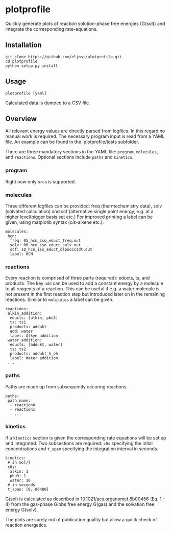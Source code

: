# plotprofile
Quickly generate plots of reaction solution-phase free energies (G(sol)) and
integrate the corresponding rate-equations.

## Installation
```
git clone https://github.com/eljost/plotprofile.git
cd plotprofile
python setup.py install
```

## Usage
```
plotprofile [yaml]
```

Calculated data is dumped to a CSV file.


## Overview

All relevant energy values are directly parsed from logfiles. In this regard no manual
work is required. The necessary program input is read from a YAML file. An example can
be found in the .plotprofile/tests subfolder.

There are three mandatory sections in the YAML file: `program`, `molecules`, and `reactions`.
Optional sections include `paths` and `kinetics`.

### program
Right now only `orca` is supported.

### molecules
Three different logfiles can be provided: freq (thermochemistry data), solv (solvated calculation) and scf (alternative single point energy, e.g. at a higher level/bigger basis set etc.)
For improved printing a label can be given, using matplotib syntax ($cis$-alkene etc.).

```
molecules:
 hcn:
  freq: 05_hcn_iso_educt_freq.out
  solv: 06_hcn_iso_educt_solv.out
  scf: 10_hcn_iso_educt_dlpnoccsdt.out
  label: HCN
```

### reactions
Every reaction is comprised of three parts (required): educts, ts, and products. The key `add` can
be used to add a constant energy by a molecule to all reagents of a reaction. This can be useful
if e.g. a water molecule is not present in the first reaction step but introduced later on in
the remaining reactions. Similar to `molecules` a label can be given.

```
reactions:
 alkin_addition:
  educts: [alkin, pbu3]
  ts: ts1
  products: addukt
  add: water
  label: Alkye addition
 water_addition:
  educts: [addukt, water]
  ts: ts2
  products: addukt_h_oh
  label: Water addition
 ...
```

### paths
Paths are made up from subsequently occuring reactions. 


```
paths:
 path_name:
  - reaction0
  - reaction1
  - ...
```

### kinetics
If a `kinetics` section is given the corresponding rate equations will be set up and integrated.
Two subsections are required: `c0s` specifying the inital concentrations and `t_span` specifying
the integration interval in seconds. 

```
kinetics:
 # in mol/l
 c0s:
  alkin: 1
  pbu3: 1
  water: 10
 # in seconds
 t_span: [0, 86400]
```

G(sol) is calculated as described in [10.1021/acs.organomet.8b00456](https://pubs.acs.org/doi/10.1021/acs.organomet.8b00456) (Eq. 1 - 4) from the gas-phase Gibbs free energy G(gas) and the solvation free energy G(solv).

The plots are surely not of publication quality but allow a quick check of reaction energetics.

